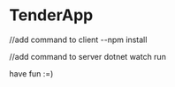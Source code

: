 # TenderApp

//add command to client
--npm install

//add command to server
dotnet watch run 


have fun :=)
